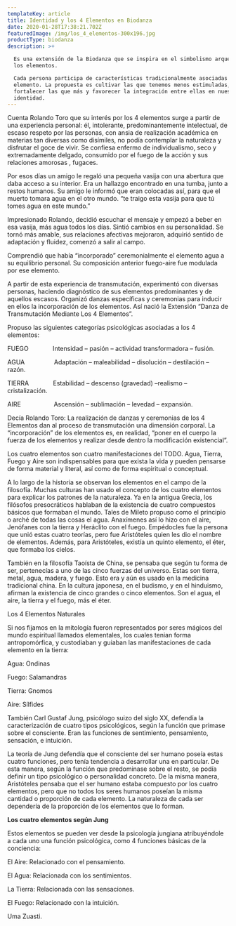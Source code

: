```yaml
---
templateKey: article
title: Identidad y los 4 Elementos en Biodanza
date: 2020-01-28T17:38:21.702Z
featuredImage: /img/los_4_elementos-300x196.jpg
productType: biodanza
description: >+

  Es una extensión de la Biodanza que se inspira en el simbolismo arquetípico de
  los elementos. 

  Cada persona participa de características tradicionalmente asociadas a cada
  elemento. La propuesta es cultivar las que tenemos menos estimuladas,
  fortalecer las que más y favorecer la integración entre ellas en nuestra
  identidad.
---
```

Cuenta Rolando Toro que su interés por los 4 elementos surge a partir de una experiencia personal: él, intolerante, predominantemente intelectual, de escaso respeto por las personas, con ansia de realización académica en materias tan diversas como disímiles, no podía contemplar la naturaleza y disfrutar el goce de vivir. Se confiesa enfermo de individualismo, seco y extremadamente delgado, consumido por el fuego de la acción y sus relaciones amorosas , fugaces.

Por esos días un amigo le regaló una pequeña vasija con una abertura que daba acceso a su interior. Era un hallazgo encontrado en una tumba, junto a restos humanos. Su amigo le informó que eran colocadas así, para que el muerto tomara agua en el otro mundo. “te traigo esta vasija para que tú tomes agua en este mundo.”

Impresionado Rolando, decidió escuchar el mensaje y empezó a beber en esa vasija, más agua todos los días. Sintió cambios en su personalidad. Se tornó más amable, sus relaciones afectivas mejoraron, adquirió sentido de adaptación y fluidez, comenzó a salir al campo.

Comprendió que había “incorporado” ceremonialmente el elemento agua a su equilibrio personal. Su composición anterior fuego-aire fue modulada por ese elemento.

A partir de esta experiencia de transmutación, experimentó con diversas personas, haciendo diagnóstico de sus elementos predominantes y de aquellos escasos. Organizó danzas específicas y ceremonias para inducir en ellos la incorporación de los elementos. Así nació la Extensión “Danza de Transmutación Mediante Los 4 Elementos”.

Propuso las siguientes categorías psicológicas asociadas a los 4 elementos:

FUEGO              Intensidad – pasión – actividad transformadora – fusión.

AGUA                 Adaptación – maleabilidad – disolución – destilación – razón.

TIERRA              Estabilidad – descenso (gravedad) –realismo­ – cristalización.

AIRE                   Ascensión – sublimación – levedad – expansión.



Decía Rolando Toro: La realización de danzas y ceremonias de los 4 Elementos dan al proceso de transmutación una dimensión corporal. La “incorporación” de los elementos es, en realidad, “poner en el cuerpo la fuerza de los elementos y realizar desde dentro la modificación existencial”.

Los cuatro elementos son cuatro manifestaciones del TODO. Agua, Tierra, Fuego y Aire son indispensables para que exista la vida y pueden pensarse de forma material y literal, así como de forma espiritual o conceptual.

A lo largo de la historia se observan los elementos en el campo de la filosofía. Muchas culturas han usado el concepto de los cuatro elementos para explicar los patrones de la naturaleza. Ya en la antigua Grecia, los filósofos presocráticos hablaban de la existencia de cuatro compuestos básicos que formaban el mundo. Tales de Mileto propuso como el principio o arché de todas las cosas el agua. Anaxímenes así lo hizo con el aire, Jenófanes con la tierra y Heráclito con el fuego. Empédocles fue la persona que unió estas cuatro teorías, pero fue Aristóteles quien les dio el nombre de elementos. Además, para Aristóteles, existía un quinto elemento, el éter, que formaba los cielos.

También en la filosofía Taoísta de China, se pensaba que según tu forma de ser, pertenecías a uno de las cinco fuerzas del universo. Estas son tierra, metal, agua, madera, y fuego. Esto era y aún es usado en la medicina tradicional china. En la cultura japonesa, en el budismo, y en el hinduismo, afirman la existencia de cinco grandes o cinco elementos. Son el agua, el aire, la tierra y el fuego, más el éter. 

Los 4 Elementos Naturales

Si nos fijamos en la mitología fueron representados por seres mágicos del mundo espiritual llamados elementales, los cuales tenian forma antropomórfica, y  custodiaban y guiaban las manifestaciones de cada elemento en la tierra:

Agua: Ondinas

Fuego: Salamandras

Tierra: Gnomos

Aire: Sílfides

También Carl Gustaf Jung, psicólogo suizo del siglo XX, defendía la caracterización de cuatro tipos psicológicos, según la función que primase sobre el consciente. Eran las funciones de sentimiento, pensamiento, sensación, e intuición.

La teoría de Jung defendía que el consciente del ser humano poseía estas cuatro funciones, pero tenía tendencia a desarrollar una en particular. De esta manera, según la función que predominase sobre el resto, se podía definir un tipo psicológico o personalidad concreto. De la misma manera, Aristóteles pensaba que el ser humano estaba compuesto por los cuatro elementos, pero que no todos los seres humanos poseían la misma cantidad o proporción de cada elemento. La naturaleza de cada ser dependería de la proporción de los elementos que lo forman.

**Los cuatro elementos según Jung**

Estos elementos se pueden ver desde la psicología jungiana atribuyéndole a cada uno una función psicológica, como 4 funciones básicas de la conciencia:

El Aire: Relacionado con el pensamiento.

El Agua: Relacionada con los sentimientos.

La Tierra: Relacionada con las sensaciones.

El Fuego: Relacionado con la intuición.



Uma Zuasti.
